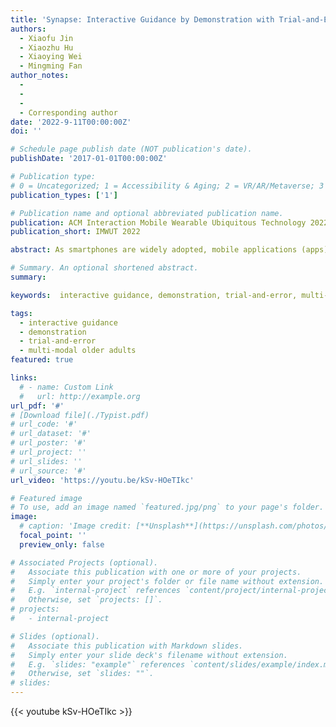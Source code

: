 ```yaml
---
title: 'Synapse: Interactive Guidance by Demonstration with Trial-and-Error Support for Older Adults to Use Smartphone Apps'
authors:
  - Xiaofu Jin
  - Xiaozhu Hu 
  - Xiaoying Wei
  - Mingming Fan
author_notes:
  - 
  - 
  - 
  - Corresponding author
date: '2022-9-11T00:00:00Z'
doi: ''

# Schedule page publish date (NOT publication's date).
publishDate: '2017-01-01T00:00:00Z'

# Publication type: 
# 0 = Uncategorized; 1 = Accessibility & Aging; 2 = VR/AR/Metaverse; 3 = Human-AI Collaboration; 4 = UX Methodology; 5 = Social Computing; 6 = Sensing;  7 = Thesis; 8 = Patent
publication_types: ['1']

# Publication name and optional abbreviated publication name.
publication: ACM Interaction Mobile Wearable Ubiquitous Technology 2022
publication_short: IMWUT 2022

abstract: As smartphones are widely adopted, mobile applications (apps) are emerging to provide critical services such as food delivery and telemedicine. While bring convenience to everyday life, this trend may create barriers for older adults who tend to be less tech-savvy than young people. In-person or screen sharing support is helpful but limited by the help-givers’ availability. Video tutorials can be useful but require users to switch contexts between watching the tutorial and performing the corresponding actions in the app, which is cumbersome to do on a mobile phone. Although interactive tutorials have been shown to be promising, none was designed for older adults. Furthermore, the trial-and-error approach has been shown to be beneficial for older adults, but they often lack support to use the approach. Inspired by both interactive tutorials and trial-and-error approach, we designed an app-independent mobile service, Synapse, for help-givers to create a multimodal interactive tutorial on a smartphone and for help-receivers (e.g., older adults) to receive interactive guidance with trial-and-error support when they work on the same task. We conducted a user study with 18 older adults who were 60 and over. Our quantitative and qualitative results show that Synapse provided better support than the traditional video approach and enabled participants to feel more confident and motivated. Lastly, we present further design considerations to better support older adults with trial-and-error on smartphones.

# Summary. An optional shortened abstract.
summary:

keywords:  interactive guidance, demonstration, trial-and-error, multi-modal older adults

tags:
  - interactive guidance
  - demonstration
  - trial-and-error
  - multi-modal older adults
featured: true

links:
  # - name: Custom Link
  #   url: http://example.org
url_pdf: '#'
# [Download file](./Typist.pdf)
# url_code: '#'
# url_dataset: '#'
# url_poster: '#'
# url_project: ''
# url_slides: ''
# url_source: '#'
url_video: 'https://youtu.be/kSv-HOeTIkc'

# Featured image
# To use, add an image named `featured.jpg/png` to your page's folder.
image:
  # caption: 'Image credit: [**Unsplash**](https://unsplash.com/photos/pLCdAaMFLTE)'
  focal_point: ''
  preview_only: false

# Associated Projects (optional).
#   Associate this publication with one or more of your projects.
#   Simply enter your project's folder or file name without extension.
#   E.g. `internal-project` references `content/project/internal-project/index.md`.
#   Otherwise, set `projects: []`.
# projects:
#   - internal-project

# Slides (optional).
#   Associate this publication with Markdown slides.
#   Simply enter your slide deck's filename without extension.
#   E.g. `slides: "example"` references `content/slides/example/index.md`.
#   Otherwise, set `slides: ""`.
# slides:
---
```


{{< youtube kSv-HOeTIkc >}}


